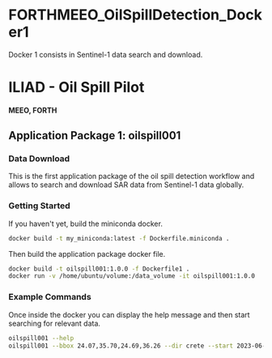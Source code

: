 # FORTHMEEO_OilSpillDetection_Docker1
Docker 1 consists in Sentinel-1 data search and download.

# ILIAD - Oil Spill Pilot
#### MEEO, FORTH

## Application Package 1: oilspill001 
### Data Download
This is the first application package of the oil spill detection workflow and allows to search and download SAR data from Sentinel-1 data globally.

### Getting Started 
If you haven't yet, build the miniconda docker.
```bash
docker build -t my_miniconda:latest -f Dockerfile.miniconda . 
```
Then build the application package docker file.
```bash
docker build -t oilspill001:1.0.0 -f Dockerfile1 .
docker run -v /home/ubuntu/volume:/data_volume -it oilspill001:1.0.0
```
### Example Commands
Once inside the docker you can display the help message and then start searching for relevant data.
```bash
oilspill001 --help
oilspill001 --bbox 24.07,35.70,24.69,36.26 --dir crete --start 2023-06-27 --days 1 --debug
```